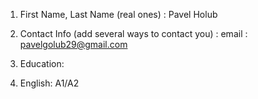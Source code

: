 1.   First Name, Last Name (real ones) : Pavel Holub

2.   Contact Info (add several ways to contact you) : email : pavelgolub29@gmail.com

3.   Education: 

4.   English: A1/A2